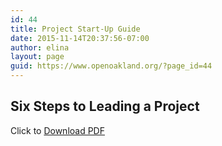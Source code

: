 ```yaml
---
id: 44
title: Project Start-Up Guide
date: 2015-11-14T20:37:56-07:00
author: elina
layout: page
guid: https://www.openoakland.org/?page_id=44
---
```

## Six Steps to Leading a Project

Click to <a href="http://www.openoakland.org/wp-content/uploads/2015/11/OpenOakland-Projects-04.pdf" rel="">Download PDF</a>